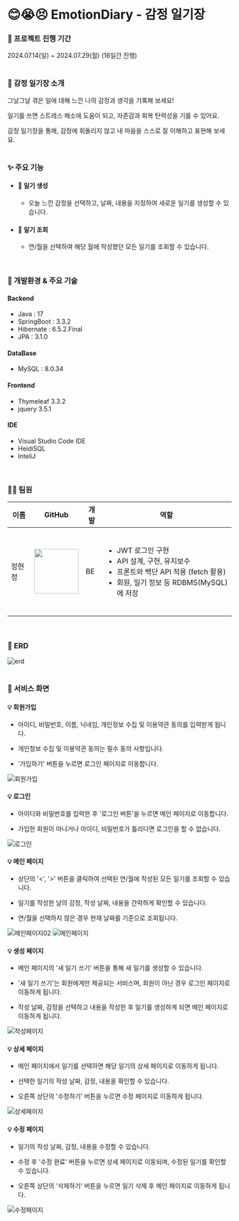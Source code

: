 # 😊😭😣 EmotionDiary - 감정 일기장


### 📅 프로젝트 진행 기간

2024.07.14(일) ~ 2024.07.29(월) (16일간 진행)
<br>
<br>

### 🚩 감정 일기장 소개

그날그날 겪은 일에 대해 느낀 나의 감정과 생각을 기록해 보세요!

일기를 쓰면 스트레스 해소에 도움이 되고, 자존감과 회복 탄력성을 기를 수 있어요.

감정 일기장을 통해, 감정에 휘둘리지 않고 내 마음을 스스로 잘 이해하고 표현해 보세요.
<br>
<br>

### ✨ 주요 기능

- #### 📕 일기 생성
	- 오늘 느낀 감정을 선택하고, 날짜, 내용을 지정하여 새로운 일기를 생성할 수 있습니다.

- #### 📗 일기 조회
	- 연/월을 선택하여 해당 월에 작성했던 모든 일기를 조회할 수 있습니다.
<br>

### 💫 개발환경 & 주요 기술

#### Backend

- Java : 17
- SpringBoot : 3.3.2
- Hibernate : 6.5.2.Final
- JPA : 3.1.0

#### DataBase

- MySQL : 8.0.34

#### Frontend

- Thymeleaf 3.3.2
- jquery 3.5.1

#### IDE

- Visual Studio Code IDE
- HeidiSQL
- InteliJ
<br>

### 👨‍💻 팀원

| 이름   | GitHub                                         | 개발  | 역할                                  |
| ------ | ---------------------------------------------- | ------- | -------------------------------------|
| 정현정 | <a href="https://github.com/hyunjeong222"><img src="https://github.com/hyunjeong222.png" width="100"></a> | BE | <ul><br><li>JWT 로그인 구현</li> <li>API 설계, 구현, 유지보수</li> <li>프론트와 백단 API 적용 (fetch 활용)</li> <li>회원, 일기 정보 등 RDBMS(MySQL)에 저장</li><br></ul> |
<br>

### 🌟 ERD

![erd](https://github.com/user-attachments/assets/d94dc285-32af-4817-90f2-91f516cb0df6)
<br>
<br>

### 🌟 서비스 화면

#### 💡 회원가입

- 아이디, 비밀번호, 이름, 닉네임, 개인정보 수집 및 이용약관 동의를 입력받게 됩니다.

- 개인정보 수집 및 이용약관 동의는 필수 동의 사항입니다.

- '가입하기' 버튼을 누르면 로그인 페이지로 이동합니다.

![회원가입](https://github.com/user-attachments/assets/e9abcef0-1df5-4f0e-b040-9bac84576fd0)


#### 💡 로그인

- 아이디와 비밀번호를 입력한 후 '로그인 버튼'을 누르면 메인 페이지로 이동합니다.

- 가입한 회원이 아니거나 아이디, 비밀번호가 틀리다면 로그인을 할 수 없습니다.

![로그인](https://github.com/user-attachments/assets/92a6cd99-8ed8-45c3-8d09-ccedb6b43920)


#### 💡 메인 페이지

- 상단의 '<', '>' 버튼을 클릭하여 선택된 연/월에 작성된 모든 일기를 조회할 수 있습니다.

- 일기를 작성한 날의 감정, 작성 날짜, 내용을 간략하게 확인할 수 있습니다.

- 연/월을 선택하지 않은 경우 현재 날짜를 기준으로 조회됩니다.

![메인페이지02](https://github.com/user-attachments/assets/278deae7-22f4-423f-af97-1e368bdb4a7c)
![메인페이지](https://github.com/user-attachments/assets/0163c967-685c-497f-8997-30039845bac9)


#### 💡 생성 페이지

- 메인 페이지의 '새 일기 쓰기' 버튼을 통해 새 일기를 생성할 수 있습니다.

- '새 일기 쓰기'는 회원에게만 제공되는 서비스며, 회원이 아닌 경우 로그인 페이지로 이동하게 됩니다.

- 작성 날짜, 감정을 선택하고 내용을 작성한 후 일기를 생성하게 되면 메인 페이지로 이동하게 됩니다.

![작성페이지](https://github.com/user-attachments/assets/c7af830f-f6c6-4a86-aa6b-7e9e134d890d)


#### 💡 상세 페이지

- 메인 페이지에서 일기를 선택하면 해당 일기의 상세 페이지로 이동하게 됩니다.

- 선택한 일기의 작성 날짜, 감정, 내용을 확인할 수 있습니다.

- 오른쪽 상단의 '수정하기' 버튼을 누르면 수정 페이지로 이동하게 됩니다.

![상세페이지](https://github.com/user-attachments/assets/9a337a36-31e6-41a4-b049-c8e14a38aad0)


#### 💡 수정 페이지

- 일기의 작성 날짜, 감정, 내용을 수정할 수 있습니다.

- 수정 후 '수정 완료' 버튼을 누르면 상세 페이지로 이동되며, 수정된 일기를 확인할 수 있습니다.

- 오른쪽 상단의 '삭제하기' 버튼을 누르면 일기 삭제 후 메인 페이지로 이동하게 됩니다.

![수정페이지](https://github.com/user-attachments/assets/2f108b7e-0c91-41d7-bc8f-5dc332d9f586)




